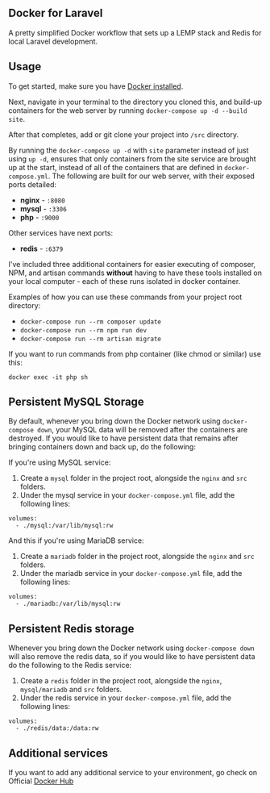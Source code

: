 ## Docker for Laravel
A pretty simplified Docker workflow that sets up a LEMP stack and Redis for local Laravel development.
## Usage

To get started, make sure you have [Docker installed](https://docs.docker.com/docker-for-mac/install/).

Next, navigate in your terminal to the directory you cloned this, and build-up containers for the web server by running `docker-compose up -d --build site`.

After that completes, add or git clone your project into `/src` directory.

By running the `docker-compose up -d` with `site` parameter instead of just using `up -d`, ensures that only containers from the site service are brought up at the start, instead of all of the containers that are defined in `docker-compose.yml`. The following are built for our web server, with their exposed ports detailed:

- **nginx** - `:8080`
- **mysql** - `:3306`
- **php** - `:9000`

Other services have next ports:
- **redis** - `:6379`

I've included three additional containers for easier executing of composer, NPM, and artisan commands **without** having to have these tools installed on your local computer - each of these runs isolated in docker container. 

Examples of how you can use these commands from your project root directory:

- `docker-compose run --rm composer update`
- `docker-compose run --rm npm run dev`
- `docker-compose run --rm artisan migrate`

If you want to run commands from php container (like chmod or similar) use this:
```
docker exec -it php sh
```

## Persistent MySQL Storage

By default, whenever you bring down the Docker network using `docker-compose down`, your MySQL data will be removed after the containers are destroyed. If you would like to have persistent data that remains after bringing containers down and back up, do the following:

If you're using MySQL service:
1. Create a `mysql` folder in the project root, alongside the `nginx` and `src` folders.
2. Under the mysql service in your `docker-compose.yml` file, add the following lines:

```
volumes:
  - ./mysql:/var/lib/mysql:rw
```

And this if you're using MariaDB service:
1. Create a `mariadb` folder in the project root, alongside the `nginx` and `src` folders.
2. Under the mariadb service in your `docker-compose.yml` file, add the following lines:

```
volumes:
  - ./mariadb:/var/lib/mysql:rw
```

## Persistent Redis storage
Whenever you bring down the Docker network using `docker-compose down` will also remove the redis data, so if you would like to have persistent data do the following to the Redis service:

1. Create a `redis` folder in the project root, alongside the `nginx`, `mysql/mariadb` and `src` folders.
2. Under the redis service in your `docker-compose.yml` file, add the following lines:

```
volumes:
  - ./redis/data:/data:rw
```

## Additional services

If you want to add any additional service to your environment, go check on Official [Docker Hub](https://hub.docker.com/)